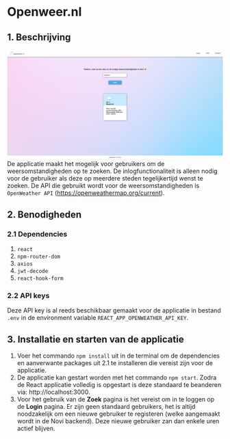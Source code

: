 # Openweer.nl

## 1. Beschrijving
![Logo](src/assets/main_page.jpg)
De applicatie maakt het mogelijk voor gebruikers om de weersomstandigheden 
op te zoeken. De inlogfunctionaliteit is alleen nodig voor de gebruiker als deze 
op meerdere steden tegelijkertijd wenst te zoeken. De API die gebruikt wordt 
voor de weersomstandigheden is `OpenWeather API` (https://openweathermap.org/current).

## 2. Benodigheden
### 2.1 Dependencies
1. `react`
2. `npm-router-dom`
2. `axios`
3. `jwt-decode`
4. `react-hook-form`

### 2.2 API keys
Deze API key is al reeds beschikbaar gemaakt voor de applicatie in bestand 
`.env` in de environment variable `REACT_APP_OPENWEATHER_API_KEY`.

## 3. Installatie en starten van de applicatie
1. Voer het commando `npm install` uit in de terminal om de dependencies 
en aanverwante packages uit 2.1 te installeren die vereist zijn voor de applicatie.
2. De applicatie kan gestart worden met het commando `npm start`.  Zodra 
de React applicatie volledig is opgestart is deze standaard te beanderen via:
http://localhost:3000.
3. Voor het gebruik van de **Zoek** pagina is het vereist om in te loggen op
de **Login** pagina. Er zijn geen standaard gebruikers, het is altijd noodzakelijk om 
een nieuwe gebruiker te registeren (welke aangemaakt wordt in de Novi backend). 
Deze nieuwe gebruiker zan dan enkele uren actief blijven.
